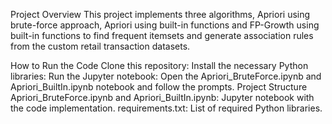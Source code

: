 Project Overview
This project implements three algorithms, Apriori using brute-force approach, Apriori using built-in functions and FP-Growth using built-in functions to find frequent itemsets and generate association rules from the custom retail transaction datasets.

How to Run the Code
Clone this repository:
Install the necessary Python libraries:
Run the Jupyter notebook:
Open the Apriori_BruteForce.ipynb and Apriori_BuiltIn.ipynb notebook and follow the prompts.
Project Structure
Apriori_BruteForce.ipynb and Apriori_BuiltIn.ipynb: Jupyter notebook with the code implementation.
requirements.txt: List of required Python libraries.
